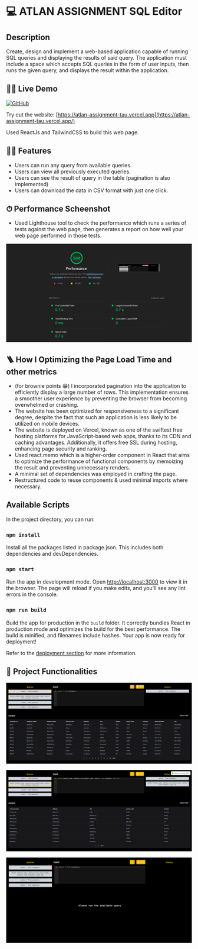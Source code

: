# 💻 ATLAN ASSIGNMENT SQL Editor

## Description

Create, design and implement a web-based application capable of running SQL queries and displaying the results of said query. The application must include a space which accepts SQL queries in the form of user inputs, then runs the given query, and displays the result within the application.

## 👨‍💻 Live Demo

[![GitHub](https://img.shields.io/website?url=https://www.codingspace.codes&logo=github&style=flat-square)](https://github.com/rohitsigar/atlan-assignment)

Try out the website: [https://atlan-assignment-tau.vercel.app](https://atlan-assignment-tau.vercel.app/)

Used ReactJs and TailwindCSS to build this web page.

## 👨‍💻 Features

- Users can run any query from available queries.
- Users can view all previously executed queries.
- Users can see the result of query in the table (pagination is also implemented)
- Users can download the data in CSV format with just one click.

## ⏱ Performance Scheenshot

- Used Lighthouse tool to check the performance which runs a series of tests against the web page, then generates a report on how well your web page performed in those tests.

![Performance](https://github.com/rohitsigar/atlan-assignment/blob/main/public/performance.jpeg)

## 🪜 How I Optimizing the Page Load Time and other metrics

- (for brownie points 😁) I incorporated pagination into the application to efficiently display a large number of rows. This implementation ensures a smoother user experience by preventing the browser from becoming overwhelmed or crashing. 
- The website has been optimized for responsiveness to a significant degree, despite the fact that such an application is less likely to be utilized on mobile devices.
- The website is deployed on Vercel, known as one of the swiftest free hosting platforms for JavaScript-based web apps, thanks to its CDN and caching advantages. Additionally, it offers free SSL during hosting, enhancing page security and ranking.
- Used react.memo which is a higher-order component in React that aims to optimize the performance of functional components by memoizing the result and preventing unnecessary renders.
- A minimal set of dependencies was employed in crafting the page.
- Restructured code to reuse components & used minimal imports where necessary.

## Available Scripts

In the project directory, you can run:

### `npm install`

Install all the packages listed in package.json. This includes both dependencies and devDependencies.

### `npm start`

Run the app in development mode. Open [http://localhost:3000](http://localhost:3000) to view it in the browser. The page will reload if you make edits, and you'll see any lint errors in the console.

### `npm run build`

Build the app for production in the `build` folder. It correctly bundles React in production mode and optimizes the build for the best performance. The build is minified, and filenames include hashes. Your app is now ready for deployment!

Refer to the [deployment section](https://facebook.github.io/create-react-app/docs/deployment) for more information.

## 🚀 Project Functionalities

![Screen Shot](https://github.com/rohitsigar/atlan-assignment/blob/main/public/Screenshot2.png)


![Screen Shot](https://github.com/rohitsigar/atlan-assignment/blob/main/public/Screenshot3.png)


![Screen Shot](https://github.com/rohitsigar/atlan-assignment/blob/main/public/Screenshot1.png)
